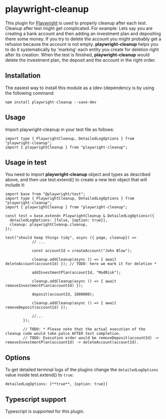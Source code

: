 # playwright-cleanup

This plugin for [Playwright](https://playwright.dev/) is used to properly cleanup after each test.
Cleanup after test might get complicated. For example: Lets say you are creating a bank account and then adding an investment plan and depositing there some money. If you try to delete the account you might probably get a refusion because the account is not empty. <b>playwright-cleanup</b> helps you to do it systematically by 'marking' each entity you create for deletion right after its creation. When the test is finished, <b>playwright-cleanup</b> would delete the investment plan, the deposit and the account in the right order.

<h2>Installation</h2>
The easiest way to install this module as a (dev-)dependency is by using the following command:

```
npm install playwright-cleanup --save-dev
```

<h2>Usage</h2>

Import playwright-cleanup in your test file as follows:

```
import type { PlaywrightCleanup, DetailedLogOptions } from "playwright-cleanup";
import { playwrightCleanup } from "playwright-cleanup";
```

<h2>Usage in test</h2>

You need to import <b>playwright-cleanup</b> object and types as described above, and then use test.extend() to create a new test object that will include it:

```
import base from "@playwright/test";
import type { PlaywrightCleanup, DetailedLogOptions } from "playwright-cleanup";
import { playwrightCleanup } from "playwright-cleanup";

const test = base.extend< PlaywrightCleanup & DetailedLogOptions>({
  detailedLogOptions: [false, {option: true}],
  cleanup: playwrightCleanup.cleanup,
});

test("should keep things tidy", async ({ page, cleanup}) =>
            // ...

            const accountId = createAccount("John Blow");
            
            cleanup.addCleanup(async () => { await deleteAccount(accountId) }); // TODO: here we mark it for deletion * 

            addInvestmentPlan(accountId, "ModRisk");

            cleanup.addCleanup(async () => { await removeInvestmentPlan(accountId) });
            
            deposit(accountId, 1000000);

            cleanup.addCleanup(async () => { await removeDeposit(accountId) });

            //...
        });

        // TODO: * Please note that the actual execution of the cleanup code would take palce AFTER test completion.
        // TODO: Execution order would be removeDeposit(accountId) -> removeInvestmentPlan(accountId) -> deleteAccount(accountId).
```

<h2>Options</h2>

To get detailed terminal logs of the plugins change the `detailedLogOptions` value inside test.extend() to `true`:

```
detailedLogOptions: [**true**, {option: true}]
```

<h2>Typescript support</h2>

Typescript is supported for this plugin.